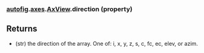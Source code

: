 ### [autofig](autofig.md).[axes](autofig.axes.md).[AxView](autofig.axes.AxView.md).direction (property)




Returns
-------
* (str) the direction of the array.  One of: i, x, y, z, s, c, fc, ec,
    elev, or azim.

